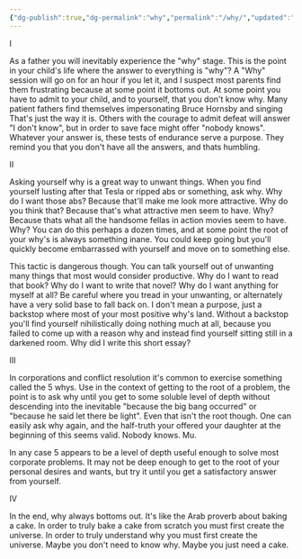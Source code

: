 ```yaml
---
{"dg-publish":true,"dg-permalink":"why","permalink":"/why/","updated":"2023-12-27T16:39:44.000-05:00"}
---
```


I

As a father you will inevitably experience the "why" stage. This is the point in your child's life where the answer to everything is "why"? A "Why" session will go on for an hour if you let it, and I suspect most parents find them frustrating because at some point it bottoms out. At some point you have to admit to your child, and to yourself, that you don't know why. Many patient fathers find themselves impersonating Bruce Hornsby and singing That's just the way it is. Others with the courage to admit defeat will answer "I don't know", but in order to save face might offer "nobody knows". Whatever your answer is, these tests of endurance serve a purpose. They remind you that you don't have all the answers, and thats humbling.

II

Asking yourself why is a great way to unwant things. When you find yourself lusting after that Tesla or ripped abs or something, ask why. Why do I want those abs? Because that'll make me look more attractive. Why do you think that? Because that's what attractive men seem to have. Why? Because thats what all the handsome fellas in action movies seem to have. Why? You can do this perhaps a dozen times, and at some point the root of your why's is always something inane. You could keep going but you'll quickly become embarrassed with yourself and move on to something else.

This tactic is dangerous though. You can talk yourself out of unwanting many things that most would consider productive. Why do I want to read that book? Why do I want to write that novel? Why do I want anything for myself at all? Be careful where you tread in your unwanting, or alternately have a very solid base to fall back on. I don't mean a purpose, just a backstop where most of your most positive why's land. Without a backstop you'll find yourself nihilistically doing nothing much at all, because you failed to come up with a reason why and instead find yourself sitting still in a darkened room. Why did I write this short essay?

III

In corporations and conflict resolution it's common to exercise something called the 5 whys. Use in the context of getting to the root of a problem, the point is to ask why until you get to some soluble level of depth without descending into the inevitable "because the big bang occurred" or "because he said let there be light". Even that isn't the root though. One can easily ask why again, and the half-truth your offered your daughter at the beginning of this seems valid. Nobody knows. Mu.

In any case 5 appears to be a level of depth useful enough to solve most corporate problems. It may not be deep enough to get to the root of your personal desires and wants, but try it until you get a satisfactory answer from yourself.

IV

In the end, why always bottoms out. It's like the Arab proverb about baking a cake. In order to truly bake a cake from scratch you must first create the universe. In order to truly understand why you must first create the universe. Maybe you don't need to know why. Maybe you just need a cake.
